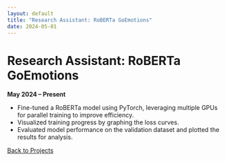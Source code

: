 ```yaml
---
layout: default
title: "Research Assistant: RoBERTa GoEmotions"
date: 2024-05-01
---
```


# Research Assistant: RoBERTa GoEmotions

**May 2024 – Present**

- Fine-tuned a RoBERTa model using PyTorch, leveraging multiple GPUs for parallel training to improve efficiency.
- Visualized training progress by graphing the loss curves.
- Evaluated model performance on the validation dataset and plotted the results for analysis.

[Back to Projects](../projects.md)

